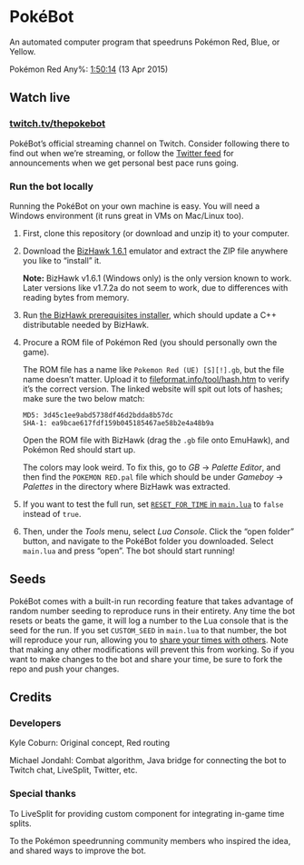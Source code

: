 # PokéBot

An automated computer program that speedruns Pokémon Red, Blue, or Yellow.

Pokémon Red Any%: [1:50:14](https://www.youtube.com/watch?v=lVE_ksd4WJw) (13 Apr 2015)

## Watch live

### [twitch.tv/thepokebot](http://www.twitch.tv/thepokebot)

PokéBot’s official streaming channel on Twitch. Consider following there to find out when we’re streaming, or follow the [Twitter feed](https://twitter.com/thepokebot) for announcements when we get personal best pace runs going.

### Run the bot locally

Running the PokéBot on your own machine is easy. You will need a Windows environment (it runs great in VMs on Mac/Linux too).

1. First, clone this repository (or download and unzip it) to your computer.

2. Download the [BizHawk 1.6.1](http://sourceforge.net/projects/bizhawk/files/BizHawk/BizHawk-1.6.1.zip/download) emulator and extract the ZIP file anywhere you like to “install” it.

    **Note:** BizHawk v1.6.1 (Windows only) is the only version known to work. Later versions like v1.7.2a do not seem to work, due to differences with reading bytes from memory.

3. Run [the BizHawk prerequisites installer](http://sourceforge.net/projects/bizhawk/files/Prerequisites/bizhawk_prereqs_v1.1.zip/download), which should update a C++ distributable needed by BizHawk.

4. Procure a ROM file of Pokémon Red (you should personally own the game).

    The ROM file has a name like `Pokemon Red (UE) [S][!].gb`, but the file name doesn’t matter. Upload it to [fileformat.info/tool/hash.htm](http://www.fileformat.info/tool/hash.htm) to verify it’s the correct version. The linked website will spit out lots of hashes; make sure the two below match:

    ```
    MD5: 3d45c1ee9abd5738df46d2bdda8b57dc
    SHA-1: ea9bcae617fdf159b045185467ae58b2e4a48b9a
    ```

    Open the ROM file with BizHawk (drag the `.gb` file onto EmuHawk), and Pokémon Red should start up.

    The colors may look weird. To fix this, go to _GB_ → _Palette Editor_, and then find the `POKEMON RED.pal` file which should be under _Gameboy_ → _Palettes_ in the directory where BizHawk was extracted.

5. If you want to test the full run, set [`RESET_FOR_TIME` in `main.lua`](https://github.com/kylecoburn/PokeBot/blob/0fd1258ca17f7d74edbac72fa0afc2b5c6d58bb3/main.lua#L3) to `false` instead of `true`.

6. Then, under the _Tools_ menu, select _Lua Console_. Click the “open folder” button, and navigate to the PokéBot folder you downloaded. Select `main.lua` and press “open”. The bot should start running!

## Seeds

PokéBot comes with a built-in run recording feature that takes advantage of random number seeding to reproduce runs in their entirety. Any time the bot resets or beats the game, it will log a number to the Lua console that is the seed for the run. If you set `CUSTOM_SEED` in `main.lua` to that number, the bot will reproduce your run, allowing you to [share your times with others](Seeds.md). Note that making any other modifications will prevent this from working. So if you want to make changes to the bot and share your time, be sure to fork the repo and push your changes.

## Credits

### Developers

Kyle Coburn: Original concept, Red routing

Michael Jondahl: Combat algorithm, Java bridge for connecting the bot to Twitch chat, LiveSplit, Twitter, etc.

### Special thanks

To LiveSplit for providing custom component for integrating in-game time splits.

To the Pokémon speedrunning community members who inspired the idea, and shared ways to improve the bot.
